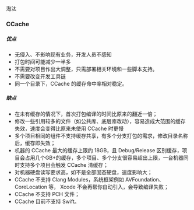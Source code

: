 
淘汰
### CCache

##### 优点
- 无侵入、不影响现有业务，开发人员不感知
- 打包时间可能减少一半多
- 不需要对项目作出大调整，只需部署相关环境和一些脚本支持。
- 不需要改变开发工具链
- 同一个目录下，CCache 的缓存命中率相对稳定。

##### 缺点
- 在未有缓存的情况下，首次打包编译的时间比原来的翻近一倍；
- 修改一些引用较多的文件（如公共库、底层库改动），容易造成大范围的缓存失效，速度会变得比原来未使用 CCache 时更慢
- 多个项目相同的组件不支持缓存共享，有多个分支打包的需求，修改目录名称后，缓存即失效；
- 机器的 CCache 最大的缓存上限约 18GB，且 Debug/Release 区别缓存，项目会占用几个GB+的缓存，多个项目、多个分支很容易超出上限，一台机器同时支持多个项目会触发 CCache 清缓存；
- 对机器硬盘读写要求高，如不是全部固态硬盘，速度影响大；
- CCache 不支持 Clang Modules，系统框架例如 AVFoundation、CoreLocation 等， Xcode 不会再帮你自动引入，会导致编译失败；
- CCache 不支持 PCH 文件；
- CCache 目前不支持 Swift。
